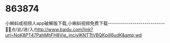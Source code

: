 # 863874
小蝌蚪成视频人app破解版下载,小蝌蚪视频免费下载----------------------------🐑🐑点/此/进/入/http://www.baidu.com/link?url=NoK8PT47PahMhFH8Vie_jnciyIKNTTtVBQKpill6udK&amp;wd
